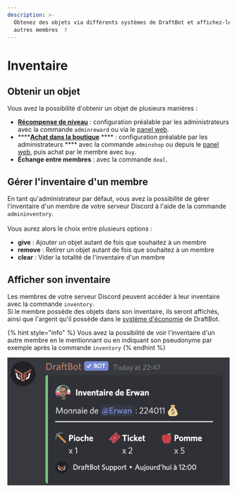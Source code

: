 ```yaml
---
description: >-
  Obtenez des objets via différents systèmes de DraftBot et affichez-les aux
  autres membres  !
---
```


# Inventaire

## Obtenir un objet

Vous avez la possibilité d'obtenir un objet de plusieurs manières :

* [**Récompense de niveau**](niveaux.md#recompenses) : configuration préalable par les administrateurs avec la commande `adminreward` ou via le [panel web](https://draftbot.fr/).
* ****[**Achat dans la boutique**](economie.md#boutique) **** : configuration préalable par les administrateurs **** avec la commande `adminshop` ou depuis le [panel web](https://draftbot.fr/), puis achat par le membre avec `buy`.
* **Échange entre membres** : avec la commande `deal`.

## Gérer l'inventaire d'un membre

En tant qu'administrateur par défaut, vous avez la possibilité de gérer l'inventaire d'un membre de votre serveur Discord à l'aide de la commande `admininventory`.\
\
Vous aurez alors le choix entre plusieurs options :&#x20;

* **give** : Ajouter un objet autant de fois que souhaitez à un membre
* **remove** : Retirer un objet autant de fois que souhaitez à un membre
* **clear** : Vider la totalité de l'inventaire d'un membre

## Afficher son inventaire

Les membres de votre serveur Discord peuvent accéder à leur inventaire avec la commande `inventory`.\
Si le membre possède des objets dans son inventaire, ils seront affichés, ainsi que l'argent qu'il possède dans le [système d'économie](economie.md) de DraftBot.

{% hint style="info" %}
Vous avez la possibilité de voir l'inventaire d'un autre membre en le mentionnant ou en indiquant son pseudonyme par exemple après la commande `inventory`
{% endhint %}

![Inventaire d'un membre](<../.gitbook/assets/image (47).png>)
